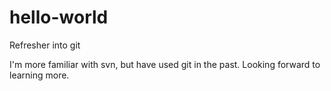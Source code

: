 # hello-world
Refresher into git

I'm more familiar with svn, but have used git in the past. Looking forward to learning more.
